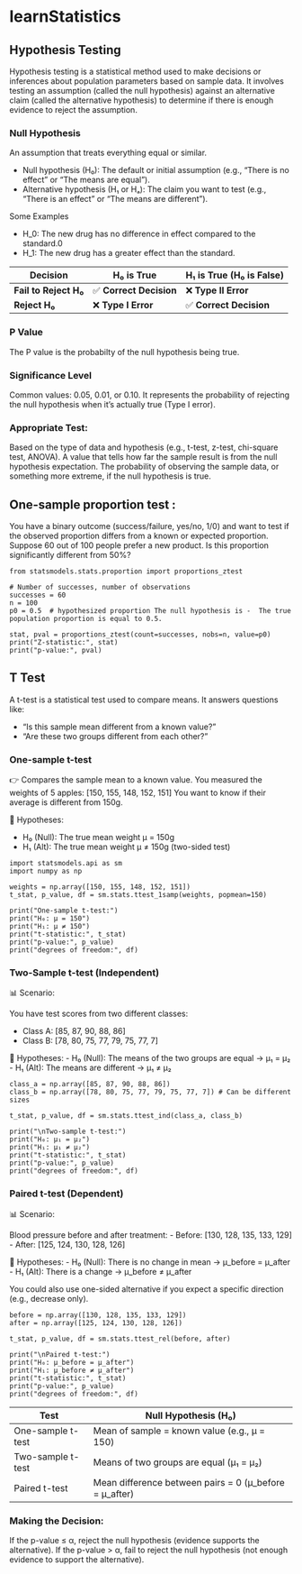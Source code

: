 # learnStatistics

## Hypothesis Testing 
Hypothesis testing is a statistical method used to make decisions or inferences about population parameters based on sample data. It involves testing an assumption (called the null hypothesis) against an alternative claim (called the alternative hypothesis) to determine if there is enough evidence to reject the assumption.

### Null Hypothesis 
An assumption that treats everything equal or similar.
  - Null hypothesis (H₀): The default or initial assumption (e.g., “There is no effect” or “The means are equal”).
  - Alternative hypothesis (H₁ or Hₐ): The claim you want to test (e.g., “There is an effect” or “The means are different”).

 Some Examples 
  - H_0: The new drug has no difference in effect compared to the standard.0
  - H_1: The new drug has a greater effect than the standard.

 
| **Decision**             | **H₀ is True**               | **H₁ is True (H₀ is False)**     |
|--------------------------|------------------------------|----------------------------------|
| **Fail to Reject H₀**    | ✅ **Correct Decision**       | ❌ **Type II Error**             |
| **Reject H₀**            | ❌ **Type I Error**           | ✅ **Correct Decision**          |

### P Value 
The P value is the probabilty of the null hypothesis being true. 

### Significance Level
  Common values: 0.05, 0.01, or 0.10. It represents the probability of rejecting the null hypothesis when it’s actually true (Type I error).

### Appropriate Test:
Based on the type of data and hypothesis (e.g., t-test, z-test, chi-square test, ANOVA). A value that tells how far the sample result is from the null hypothesis expectation. The probability of observing the sample data, or something more extreme, if the null hypothesis is true.

## One-sample proportion test :

You have a binary outcome (success/failure, yes/no, 1/0) and want to test if the observed proportion differs from a known or expected proportion.
  Suppose 60 out of 100 people prefer a new product. Is this proportion significantly different from 50%?
  ```
  from statsmodels.stats.proportion import proportions_ztest

  # Number of successes, number of observations
  successes = 60
  n = 100
  p0 = 0.5  # hypothesized proportion The null hypothesis is -  The true population proportion is equal to 0.5.
  
  stat, pval = proportions_ztest(count=successes, nobs=n, value=p0)
  print("Z-statistic:", stat)
  print("p-value:", pval)
  ```
## T Test
A t-test is a statistical test used to compare means. 
It answers questions like:
  - “Is this sample mean different from a known value?”
  - “Are these two groups different from each other?”

### One-sample t-test
👉 Compares the sample mean to a known value.
You measured the weights of 5 apples: [150, 155, 148, 152, 151]
You want to know if their average is different from 150g.

🧪 Hypotheses:
 - H₀ (Null): The true mean weight μ = 150g
 - H₁ (Alt): The true mean weight μ ≠ 150g (two-sided test)


```
import statsmodels.api as sm
import numpy as np

weights = np.array([150, 155, 148, 152, 151])
t_stat, p_value, df = sm.stats.ttest_1samp(weights, popmean=150)

print("One-sample t-test:")
print("H₀: μ = 150")
print("H₁: μ ≠ 150")
print("t-statistic:", t_stat)
print("p-value:", p_value)
print("degrees of freedom:", df)
```

### Two-Sample t-test (Independent)
📊 Scenario:

You have test scores from two different classes:
  - Class A: [85, 87, 90, 88, 86]
  - Class B: [78, 80, 75, 77, 79, 75, 77, 7]

🧪 Hypotheses:
	- H₀ (Null): The means of the two groups are equal → μ₁ = μ₂
	- H₁ (Alt): The means are different → μ₁ ≠ μ₂
 
```
class_a = np.array([85, 87, 90, 88, 86])
class_b = np.array([78, 80, 75, 77, 79, 75, 77, 7]) # Can be different sizes 

t_stat, p_value, df = sm.stats.ttest_ind(class_a, class_b)

print("\nTwo-sample t-test:")
print("H₀: μ₁ = μ₂")
print("H₁: μ₁ ≠ μ₂")
print("t-statistic:", t_stat)
print("p-value:", p_value)
print("degrees of freedom:", df)
```

### Paired t-test (Dependent)

📊 Scenario:

Blood pressure before and after treatment:
	- Before: [130, 128, 135, 133, 129]
	- After: [125, 124, 130, 128, 126]

🧪 Hypotheses:
	- H₀ (Null): There is no change in mean → μ_before = μ_after
	- H₁ (Alt): There is a change → μ_before ≠ μ_after

You could also use one-sided alternative if you expect a specific direction (e.g., decrease only).

```
before = np.array([130, 128, 135, 133, 129])
after = np.array([125, 124, 130, 128, 126])

t_stat, p_value, df = sm.stats.ttest_rel(before, after)

print("\nPaired t-test:")
print("H₀: μ_before = μ_after")
print("H₁: μ_before ≠ μ_after")
print("t-statistic:", t_stat)
print("p-value:", p_value)
print("degrees of freedom:", df)
```

| **Test**              | **Null Hypothesis (H₀)**                            |
|-----------------------|-----------------------------------------------------|
| One-sample t-test     | Mean of sample = known value (e.g., μ = 150)        |
| Two-sample t-test     | Means of two groups are equal (μ₁ = μ₂)             |
| Paired t-test         | Mean difference between pairs = 0 (μ_before = μ_after) |

 
 ### Making the Decision:
  If the p-value ≤ α, reject the null hypothesis (evidence supports the alternative).
  If the p-value > α, fail to reject the null hypothesis (not enough evidence to support the alternative).
